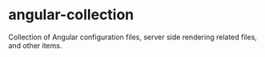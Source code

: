 # angular-collection
Collection of Angular configuration files, server side rendering related files, and other items.
